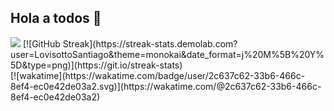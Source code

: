 ## Hola a todos 👋


<img src="https://github-readme-stats.vercel.app/api/top-langs/?username=LovisottoSantiago"/>
[![GitHub Streak](https://streak-stats.demolab.com?user=LovisottoSantiago&theme=monokai&date_format=j%20M%5B%20Y%5D&type=png)](https://git.io/streak-stats)
<br>
[![wakatime](https://wakatime.com/badge/user/2c637c62-33b6-466c-8ef4-ec0e42de03a2.svg)](https://wakatime.com/@2c637c62-33b6-466c-8ef4-ec0e42de03a2)
